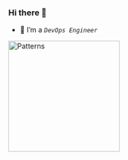 ### Hi there 👋


- 🔭 I’m a *`DevOps Engineer`*

<a href= "[https://meshery.layer5.io/user/969bfd5e-28fb-4c20-a020-ee9db65da812?tab=badges](https://cloud.layer5.io/user/d96f6f3b-a52e-492e-897a-d84bbfbd47ae?tab=badges)"><img width="224px" height="224px" src = "https://badges.layer5.io/assets/badges/patterns/patterns.png" alt = "Patterns" /></a > 
